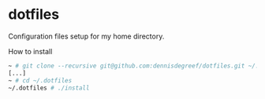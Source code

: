 dotfiles
========

Configuration files setup for my home directory.

How to install

```bash
~ # git clone --recursive git@github.com:dennisdegreef/dotfiles.git ~/.dotfiles
[...]
~ # cd ~/.dotfiles
~/.dotfiles # ./install
```

